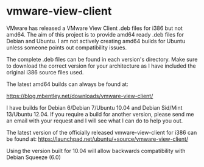 vmware-view-client
==================

VMware has released a VMware View Client .deb files for i386 but not amd64.  The aim of this project is to provide amd64 ready .deb files for Debian and Ubuntu.  I am not actively creating amd64 builds for Ubuntu unless someone points out compatibility issues.

The complete .deb files can be found in each version's directory.  Make sure to download the correct version for your architecture as I have included the original i386 source files used.

The latest amd64 builds can always be found at:

https://blog.mbentley.net/downloads/vmware-view-client/


I have builds for Debian 6/Debian 7/Ubuntu 10.04 and Debian Sid/Mint 13/Ubuntu 12.04.  If you require a build for another version, please send me an email with your request and I will see what I can do to help you out.

The latest version of the officially released vmware-view-client for i386 can be found at:
https://launchpad.net/ubuntu/+source/vmware-view-client/

Using the version built for 10.04 will allow backwards compatibility with Debian Squeeze (6.0)
